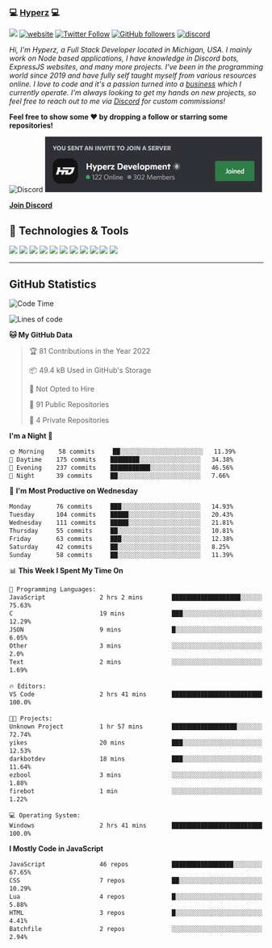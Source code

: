 ### 💻 [Hyperz][website] 💻

![](https://komarev.com/ghpvc/?username=itz-hyperz&label=Views&color=lightgrey)
[![website](https://img.shields.io/badge/Website-9B9B9B.svg?&style=flat-square&logo=Google-Chrome&logoColor=white&link=https://store.hyperz.net)](https://store.hyperz.net)
[![Twitter Follow](https://img.shields.io/twitter/follow/itz_hyperz?label=Follow)](https://twitter.com/intent/follow?screen_name=itz_hyperz)
[![GitHub followers](https://img.shields.io/github/followers/itz-hyperz?label=Follow&style=social)](https://github.com/itz-hyperz)
[![discord](https://img.shields.io/badge/Join_Discord-5865F2.svg?&style=flat-square&logo=discord&logoColor=white&link=https://hyperz.net/discord)](https://hyperz.net/discord)

*Hi, I'm Hyperz, a Full Stack Developer located in Michigan, USA. I mainly work on Node based applications, I have knowledge in Discord bots, ExpressJS websites, and many more projects. I've been in the programming world since 2019 and have fully self taught myself from various resources online. I love to code and it's a passion turned into a [business][website] which I currently operate. I'm always looking to get my hands on new projects, so feel free to reach out to me via [Discord][discord] for custom commissions!*

<b>Feel free to show some ❤️ by dropping a follow or starring some repositories!</b>

![Discord](https://raw.githubusercontent.com/itz-hyperz/itz-hyperz/master/light.png#gh-light-mode-only)
![Discord](https://raw.githubusercontent.com/itz-hyperz/itz-hyperz/master/dark.png#gh-dark-mode-only)

**[Join Discord][discord]**

## 🔧 Technologies & Tools

![](https://img.shields.io/badge/OS-Ubuntu-informational?style=flat&logo=ubuntu&logoColor=white&color=9B9B9B)
![](https://img.shields.io/badge/Editor-VS_Code-informational?style=flat&logo=vscode&logoColor=white&color=9B9B9B)
![](https://img.shields.io/badge/Code-JavaScript-informational?style=flat&logo=javascript&logoColor=white&color=9B9B9B)
![](https://img.shields.io/badge/Code-Node.JS-nformational?style=flat&logo=nodedotjs&logoColor=white&color=9B9B9B)
![](https://img.shields.io/badge/Code-Java-informational?style=flat&logo=java&logoColor=white&color=9B9B9B)
![](https://img.shields.io/badge/Code-Python-informational?style=flat&logo=python&logoColor=white&color=9B9B9B)
![](https://img.shields.io/badge/Code-HTML%20&%20CSS-informational?style=flat&logo=HTML5&logoColor=white&color=9B9B9B)
![](https://img.shields.io/badge/Tools-MySQL-informational?style=flat&logo=mysql&logoColor=white&color=9B9B9B)
![](https://img.shields.io/badge/Tools-NPM-informational?style=flat&logo=npm&logoColor=white&color=9B9B9B)
![](https://img.shields.io/badge/Tools-Spotify-informational?style=flat&logo=spotify&logoColor=white&color=9B9B9B)
![](https://img.shields.io/badge/Tools-GitHub-informational?style=flat&logo=github&logoColor=white&color=9B9B9B)

----

## GitHub Statistics

<!--START_SECTION:waka-->
![Code Time](http://img.shields.io/badge/Code%20Time-115%20hrs%2044%20mins-blue)

![Lines of code](https://img.shields.io/badge/From%20Hello%20World%20I%27ve%20Written-88%20Thousand%20lines%20of%20code-blue)

**🐱 My GitHub Data** 

> 🏆 81 Contributions in the Year 2022
 > 
> 📦 49.4 kB Used in GitHub's Storage 
 > 
> 🚫 Not Opted to Hire
 > 
> 📜 91 Public Repositories 
 > 
> 🔑 4 Private Repositories  
 > 
**I'm a Night 🦉** 

```text
🌞 Morning    58 commits     ██░░░░░░░░░░░░░░░░░░░░░░░   11.39% 
🌆 Daytime    175 commits    ████████░░░░░░░░░░░░░░░░░   34.38% 
🌃 Evening    237 commits    ███████████░░░░░░░░░░░░░░   46.56% 
🌙 Night      39 commits     ██░░░░░░░░░░░░░░░░░░░░░░░   7.66%

```
📅 **I'm Most Productive on Wednesday** 

```text
Monday       76 commits     ███░░░░░░░░░░░░░░░░░░░░░░   14.93% 
Tuesday      104 commits    █████░░░░░░░░░░░░░░░░░░░░   20.43% 
Wednesday    111 commits    █████░░░░░░░░░░░░░░░░░░░░   21.81% 
Thursday     55 commits     ██░░░░░░░░░░░░░░░░░░░░░░░   10.81% 
Friday       63 commits     ███░░░░░░░░░░░░░░░░░░░░░░   12.38% 
Saturday     42 commits     ██░░░░░░░░░░░░░░░░░░░░░░░   8.25% 
Sunday       58 commits     ██░░░░░░░░░░░░░░░░░░░░░░░   11.39%

```


📊 **This Week I Spent My Time On** 

```text
💬 Programming Languages: 
JavaScript               2 hrs 2 mins        ███████████████████░░░░░░   75.63% 
C                        19 mins             ███░░░░░░░░░░░░░░░░░░░░░░   12.29% 
JSON                     9 mins              █░░░░░░░░░░░░░░░░░░░░░░░░   6.05% 
Other                    3 mins              ░░░░░░░░░░░░░░░░░░░░░░░░░   2.0% 
Text                     2 mins              ░░░░░░░░░░░░░░░░░░░░░░░░░   1.69%

🔥 Editors: 
VS Code                  2 hrs 41 mins       █████████████████████████   100.0%

🐱‍💻 Projects: 
Unknown Project          1 hr 57 mins        ██████████████████░░░░░░░   72.74% 
yikes                    20 mins             ███░░░░░░░░░░░░░░░░░░░░░░   12.53% 
darkbotdev               18 mins             ███░░░░░░░░░░░░░░░░░░░░░░   11.64% 
ezbool                   3 mins              ░░░░░░░░░░░░░░░░░░░░░░░░░   1.88% 
firebot                  1 min               ░░░░░░░░░░░░░░░░░░░░░░░░░   1.22%

💻 Operating System: 
Windows                  2 hrs 41 mins       █████████████████████████   100.0%

```

**I Mostly Code in JavaScript** 

```text
JavaScript               46 repos            █████████████████░░░░░░░░   67.65% 
CSS                      7 repos             ██░░░░░░░░░░░░░░░░░░░░░░░   10.29% 
Lua                      4 repos             █░░░░░░░░░░░░░░░░░░░░░░░░   5.88% 
HTML                     3 repos             █░░░░░░░░░░░░░░░░░░░░░░░░   4.41% 
Batchfile                2 repos             ░░░░░░░░░░░░░░░░░░░░░░░░░   2.94%

```



<!--END_SECTION:waka-->

[website]: https://store.hyperz.net
[twitter]: https://twitter.com/itz_hyperz
[twitch]: https://twitch.tv/itzhyperzlive
[youtube]: https://youtube.com/thatguyhyperz
[discord]: https://hyperz.net/discord
